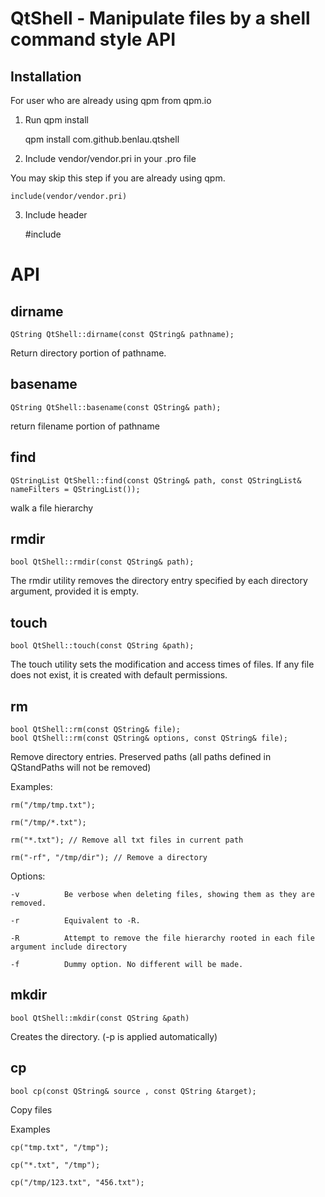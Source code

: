 QtShell - Manipulate files by a shell command style API
===============================================

Installation
------------

For user who are already using qpm from qpm.io

1) Run qpm install

    qpm install com.github.benlau.qtshell

2) Include vendor/vendor.pri in your .pro file

You may skip this step if you are already using qpm.

    include(vendor/vendor.pri)

3) Include header

    #include <QtShell>

API
===

dirname
-------

    QString QtShell::dirname(const QString& pathname);

Return directory portion of pathname.

basename
--------

    QString QtShell::basename(const QString& path);

return filename portion of pathname

find
----

    QStringList QtShell::find(const QString& path, const QStringList& nameFilters = QStringList());

walk a file hierarchy

rmdir
-----

    bool QtShell::rmdir(const QString& path);

The rmdir utility removes the directory entry specified by each directory argument, provided it is empty.

touch
-----

    bool QtShell::touch(const QString &path);

The touch utility sets the modification and access times of files.  If any file does not exist, it is created with default permissions.

rm
--

    bool QtShell::rm(const QString& file);
    bool QtShell::rm(const QString& options, const QString& file);

Remove directory entries. Preserved paths (all paths defined in QStandPaths will not be removed)

Examples:

    rm("/tmp/tmp.txt");

    rm("/tmp/*.txt");

    rm("*.txt"); // Remove all txt files in current path

    rm("-rf", "/tmp/dir"); // Remove a directory

Options:

    -v          Be verbose when deleting files, showing them as they are removed.

    -r          Equivalent to -R.

    -R          Attempt to remove the file hierarchy rooted in each file argument include directory

    -f          Dummy option. No different will be made.

mkdir
-----

    bool QtShell::mkdir(const QString &path)

Creates the directory. (-p is applied automatically)

cp
--

    bool cp(const QString& source , const QString &target);

Copy files

Examples

    cp("tmp.txt", "/tmp");

    cp("*.txt", "/tmp");

    cp("/tmp/123.txt", "456.txt");
